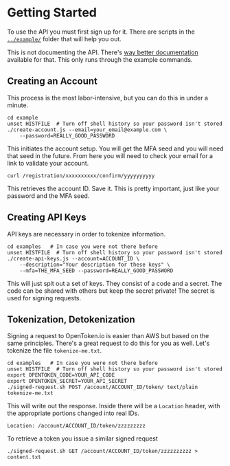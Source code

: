 Getting Started
===============

To use the API you must first sign up for it.  There are scripts in the [`../example/`](../example/) folder that will help you out.

This is not documenting the API.  There's [way better documentation](api/self-discovery.md) available for that.  This only runs through the example commands.


Creating an Account
-------------------

This process is the most labor-intensive, but you can do this in under a minute.

    cd example
    unset HISTFILE  # Turn off shell history so your password isn't stored
    ./create-account.js --email=your_email@example.com \
        --password=REALLY_GOOD_PASSWORD

This initiates the account setup.  You will get the MFA seed and you will need that seed in the future.  From here you will need to check your email for a link to validate your account.

    curl /registration/xxxxxxxxxx/confirm/yyyyyyyyyy

This retrieves the account ID.  Save it.  This is pretty important, just like your password and the MFA seed.


Creating API Keys
-----------------

API keys are necessary in order to tokenize information.

    cd examples   # In case you were not there before
    unset HISTFILE  # Turn off shell history so your password isn't stored
    ./create-api-keys.js --account=ACCOUNT_ID \
        --description="Your description for these keys" \
        --mfa=THE_MFA_SEED --password=REALLY_GOOD_PASSWORD

This will just spit out a set of keys.  They consist of a code and a secret.  The code can be shared with others but keep the secret private!  The secret is used for signing requests.


Tokenization, Detokenization
----------------------------

Signing a request to OpenToken.io is easier than AWS but based on the same principles.  There's a great request to do this for you as well.  Let's tokenize the file `tokenize-me.txt`.

    cd examples   # In case you were not there before
    unset HISTFILE  # Turn off shell history so your password isn't stored
    export OPENTOKEN_CODE=YOUR_API_CODE
    export OPENTOKEN_SECRET=YOUR_API_SECRET
    ./signed-request.sh POST /account/ACCOUNT_ID/token/ text/plain tokenize-me.txt

This will write out the response.  Inside there will be a `Location` header, with the appropriate portions changed into real IDs.

    Location: /account/ACCOUNT_ID/token/zzzzzzzzz

To retrieve a token you issue a similar signed request

    ./signed-request.sh GET /account/ACCOUNT_ID/token/zzzzzzzzzz > content.txt


